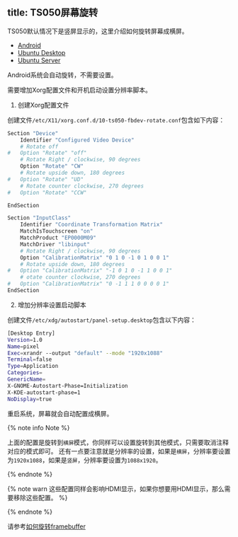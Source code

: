 title: TS050屏幕旋转
---

TS050默认情况下是竖屏显示的，这里介绍如何旋转屏幕成横屏。


<ul class="nav nav-tabs" id="myTab" role="tablist">
  <li class="nav-item" role="presentation">
    <a class="nav-link active" id="home-tab" data-toggle="tab" href="#and" role="tab" aria-controls="and" aria-selected="true">Android</a>
  </li>
  <li class="nav-item" role="presentation">
    <a class="nav-link" id="profile-tab" data-toggle="tab" href="#ubud" role="tab" aria-controls="ubud" aria-selected="false">Ubuntu Desktop</a>
  </li>
  <li class="nav-item" role="presentation">
    <a class="nav-link" id="contact-tab" data-toggle="tab" href="#ubus" role="tab" aria-controls="ubus" aria-selected="false">Ubuntu Server</a>
  </li>
</ul>
<div class="tab-content" id="myTabContent">
<div class="tab-pane fade show active" id="and" role="tabpanel" aria-labelledby="and-tab">


Android系统会自动旋转，不需要设置。

</div>
<div class="tab-pane fade" id="ubud" role="tabpanel" aria-labelledby="ubud-tab">


需要增加Xorg配置文件和开机启动设置分辨率脚本。

1. 创建Xorg配置文件

创建文件`/etc/X11/xorg.conf.d/10-ts050-fbdev-rotate.conf`包含如下内容：

```sh
Section "Device"
    Identifier "Configured Video Device"
    # Rotate off
#   Option "Rotate" "off"
    # Rotate Right / clockwise, 90 degrees
    Option "Rotate" "CW"
    # Rotate upside down, 180 degrees
#   Option "Rotate" "UD"
    # Rotate counter clockwise, 270 degrees
#   Option "Rotate" "CCW"

EndSection

Section "InputClass"
    Identifier "Coordinate Transformation Matrix"
    MatchIsTouchscreen "on"
    MatchProduct "EP0000M09"
    MatchDriver "libinput"
    # Rotate Right / clockwise, 90 degrees 
    Option "CalibrationMatrix" "0 1 0 -1 0 1 0 0 1"
    # Rotate upside down, 180 degrees
#   Option "CalibrationMatrix" "-1 0 1 0 -1 1 0 0 1"
    # otate counter clockwise, 270 degrees 
#   Option "CalibrationMatrix" "0 -1 1 1 0 0 0 0 1"
EndSection
```

2. 增加分辨率设置启动脚本

创建文件`/etc/xdg/autostart/panel-setup.desktop`包含以下内容：

```sh
[Desktop Entry]
Version=1.0
Name=pixel
Exec=xrandr --output "default" --mode "1920x1088"
Terminal=false
Type=Application
Categories=
GenericName=
X-GNOME-Autostart-Phase=Initialization
X-KDE-autostart-phase=1
NoDisplay=true
```

重启系统，屏幕就会自动配置成横屏。

{% note info Note %}

上面的配置是旋转到`横屏`模式，你同样可以设置旋转到其他模式，只需要取消注释对应的模式即可。 
还有一点要注意就是分辨率的设置，如果是`横屏`，分辨率要设置为`1920x1088`，如果是`竖屏`，分辨率要设置为`1088x1920`。

{% endnote %}


{% note warn 这些配置同样会影响HDMI显示，如果你想要用HDMI显示，那么需要移除这些配置。 %}

{% endnote %}

</div>
<div class="tab-pane fade" id="ubus" role="tabpanel" aria-labelledby="ubus-tab">

请参考[如何旋转framebuffer](/linux/zh-cn/vim3/HowToRotateFramebuffer.html)

</div>
</div>

